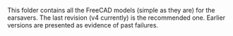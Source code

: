 This folder contains all the FreeCAD models (simple as they are) for the earsavers. The last revision (v4 currently) is the recommended one. Earlier versions are presented as evidence of past failures.
